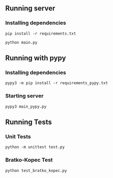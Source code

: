 ## Running server
### Installing dependencies

`pip install -r requirements.txt`

`python main.py`
## Running with pypy
### Installing dependencies

`pypy3 -m pip install -r requirements_pypy.txt`
### Starting server

`pypy3 main_pypy.py`


## Running Tests

### Unit Tests

`python -m unittest test.py`
### Bratko-Kopec Test

`python test_bratko_kopec.py`